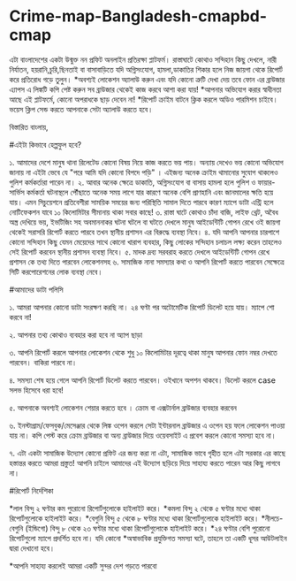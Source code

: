 # Crime-map-Bangladesh-cmapbd-cmap

এটা বাংলাদেশের একটা উন্মুক্ত নন প্রফিট অনলাইন প্রতিরক্ষা প্লাটফর্ম। রাস্তাঘাটে কোথাও সন্দিহান কিছু দেখলে, নারী নির্যাতন, হয়রানি,চুরি,ছিনতাই বা বাসাবাড়িতে যদি অগ্নিসংযোগ, হামলা,ডাকাতির শিকার হলে নিজ জায়গা থেকে রিপোর্ট করে প্রতিরোধ গড়ে তুলুন।
*অবশ্যই লোকেশন অ্যালাউ করুন এবং যদি কোনো ত্রুটি দেখা দেয় তবে ফোন এর ব্রাউজার এ্যাপস এ লিঙ্কটি কপি পেষ্ট করুন সব ব্রাউজার থেকেই কাজ করবে আশা করা যায়!
*আপনার অভিযোগ করার স্বাধীনতা আছে এই প্লাটফর্মে, কোনো অপরাধকে ছাড় দেবেন না!
*রিপোর্ট ক্রাইম বাটনে ক্লিক করলে অডিও পারমিশন চাইবে। ভয়েস ক্লিপ সেন্ড করতে আপনাকে সেটা অ্যালাউ করতে হবে।



বিস্তারিত
বাংলায়,

#এইটা কিভাবে হেল্পফুল হবে?

১. আমাদের দেশে মানুষ থানা রিলেটেড কোনো বিষয় নিয়ে কাজ করতে ভয় পায়। অন্যায় দেখেও ভয় কোনো অভিযোগ জানায় না এইটা ভেবে যে "পরে আমি যদি কোনো বিপদে পড়ি" । এইজন্য অনেক ক্রাইম থামানোর সুযোগ থাকলেও পুলিশ কর্মকর্তারা পারেন না।
২. আবার অনেক ক্ষেত্রে ডাকাতি, অগ্নিসংযোগ বা বাসায় হামলা হলে পুলিশ ও ফায়ার-সার্ভিস কর্মকর্তা ঘটনাস্থলে পৌঁছাতে অনেক সময় লাগে যার কারণে অনেক বেশি প্রাণহানি এবং জানমালের ক্ষতি হয়ে যায়। এমন সিচুয়েশনে প্রতিবেশীরা সাময়িক সময়ের জন্য পরিস্থিতি সামাল দিতে পারবে কারণ ম্যাপে ডাটা এন্ট্রি হলে নোটিফেকশন যাবে ১০ কিলোমিটার সীমানায় থাকা সবার কাছে!
৩. রাস্তা ঘাটে কোথাও চাঁদা বাজি, লাইফ থ্রেট, অবৈধ অস্ত্র দেখিয়ে ভয়, ইভটিজিং সহ অবমাননাকর ঘটনা ঘটলে বা ঘটতে দেখলে মানুষ আইডেন্টিটি গোপন রেখে ওই জায়গা থেকেই সরাসরি রিপোর্ট করতে পারবে তখন স্থানীয় প্রশাসন এর বিরুদ্ধে ব্যবস্থা নিবে।
৪. যদি আপনি আপনার চারপাশে কোনো সন্দিহান কিছু যেমন মেয়েদের সাথে কোনো খারাপ ব্যবহার, কিছু লোকের সন্দিহান চলাচল লক্ষ্য করেন তাহলেও সেই রিপোর্ট করবেন স্থানীয় প্রশাসন ব্যবস্থা নিবে।
৫. মাদক দ্রব্য সরবরাহ করতে দেখলে আইডেন্টিটি গোপন রেখে প্রশাসন কে তথ্য দিতে পারবেন লোকেশনসহ
৬. সামাজিক নানা সমস্যার কথা ও আপনি রিপোর্ট করতে পারবেন সেক্ষেত্রে সিটি করপোরেশনের লোক ব্যবস্থা নেবে।

#আমাদের ডাটা পলিসি

১. আমরা আপনার কোনো ডাটা সংরক্ষণ করছি না। ২৪ ঘণ্টা পর অটোমেটিক রিপোর্ট ডিলেট হয়ে যায়। ম্যাপে শো করবে না!

২. আপনার তথ্য কোথাও ব্যবহার করা হবে না অ্যাপ ছাড়া

৩. আপনি রিপোর্ট করলে আপনার লোকেশন থেকে শুধু ১০ কিলোমিটার দূরত্বে থাকা মানুষ আপনার ফোন নম্বর দেখতে পারবেন। বাকিরা পারবে না।

৪. সমস্যা শেষ হয়ে গেলে আপনি রিপোর্ট ডিলেট করতে পারবেন। ওইখানে অপশন থাকবে। ডিলেট করলে case সলভ হিসেবে ধরা হবে!

৫. আপনাকে অবশ্যই লোকেশন শেয়ার করতে হবে । ক্রোম বা এক্সটার্নাল ব্রাউজার ব্যবহার করবেন

৬. ইনস্টাগ্রাম/ফেসবুক/মেসেঞ্জার থেকে লিঙ্ক ওপেন করলে সেটা ইন্টারনাল ব্রাউজার এ ওপেন হয় ফলে লোকেশন পাওয়া যায় না। কপি পেস্ট করে ক্রোম ব্রাউজার বা অন্য ব্রাউজার দিয়ে ওয়েবসাইট এ প্রবেশ করলে কোনো সমস্যা হবে না।

৭. এটা একটা সামাজিক উদ্যোগ কোনো প্রফিট এর জন্য করা না এটা, সামাজিক ভাবে গৃহীত হলে এটা সরকার এর কাছে হস্তান্তর করতে আমরা প্রস্তুত! আপনি চাইলে আমাদের এই উদ্যোগ ছড়িয়ে দিয়ে সাহায্য করতে পারেন আর কিছু লাগবে না।


#রিপোর্ট নির্দেশিকা

*লাল বিন্দু ২ ঘণ্টার কম পুরোনো রিপোর্টগুলোকে হাইলাইট করে।
*কমলা বিন্দু ২ থেকে ৫ ঘণ্টার মধ্যে থাকা রিপোর্টগুলোকে হাইলাইট করে।
*বেগুনি বিন্দু ৫ থেকে ৮ ঘণ্টার মধ্যে থাকা রিপোর্টগুলোকে হাইলাইট করে।
*নীলচে-বেগুনি (ইন্ডিগো) বিন্দু ৮ থেকে ২৩ ঘণ্টার মধ্যে থাকা রিপোর্টগুলোকে হাইলাইট করে।
*২৪ ঘণ্টার বেশি পুরোনো রিপোর্টগুলো ম্যাপে প্রদর্শিত হবে না।
যদি কোনো *অস্বাভাবিক প্রযুক্তিগত সমস্যা ঘটে, তাহলে তা একটি ধূসর আউটলাইন দ্বারা দেখানো হবে।


*আপনি সাহায্য করলেই আমরা একটি সুন্দর দেশ গড়তে পারবো

